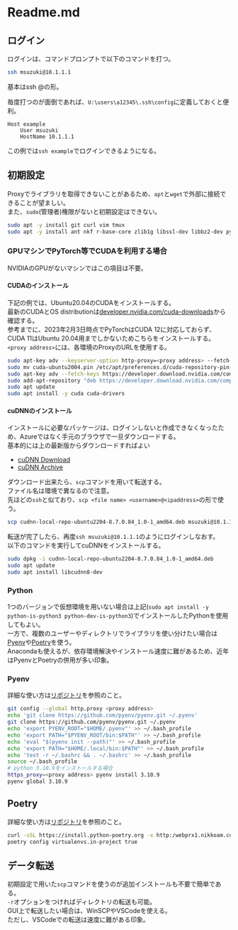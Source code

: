 # Readme.md
## ログイン
ログインは、コマンドプロンプトで以下のコマンドを打つ。
```sh
ssh msuzuki@10.1.1.1
```
基本はssh <username>@<ip address>の形。

毎度打つのが面倒であれば、`U:\users\a12345\.ssh\config`に定義しておくと便利。

```
Host example
    User msuzuki
    HostName 10.1.1.1
```
この例では`ssh example`でログインできるようになる。


## 初期設定
Proxyでライブラリを取得できないことがあるため、`apt`と`wget`で外部に接続できることが望ましい。<br>
また、`sudo`(管理者)権限がないと初期設定はできない。

```sh
sudo apt -y install git curl vim tmux 
sudo apt -y install ant nkf r-base-core zlib1g libssl-dev libbz2-dev python-is-python3 python-dev-is-python3 zlib1g-dev libsqlite3-dev libffi-dev libmysqlclient-dev liblzma-dev maven
```

### GPUマシンでPyTorch等でCUDAを利用する場合
NVIDIAのGPUがないマシンではこの項目は不要。<br>

#### CUDAのインストール
下記の例では、Ubuntu20.04のCUDAをインストールする。<br>
最新のCUDAとOS distributionは[developer.nvidia.com/cuda-downloads](https://developer.nvidia.com/cuda-downloads)から確認する。<br>
参考までに、2023年2月3日時点でPyTorchはCUDA 12に対応しておらず、CUDA 11はUbuntu 20.04用までしかないためこちらをインストールする。<br>
`<proxy address>`には、各環境のProxyのURLを使用する。

```sh
sudo apt-key adv --keyserver-option http-proxy=<proxy address> --fetch-keys https://developer.download.nvidia.com/compute/cuda/repos/ubuntu2004/x86_64/3bf863cc.pub
sudo mv cuda-ubuntu2004.pin /etc/apt/preferences.d/cuda-repository-pin-600
sudo apt-key adv --fetch-keys https://developer.download.nvidia.com/compute/cuda/repos/ubuntu2004/x86_64/3bf863cc.pub
sudo add-apt-repository "deb https://developer.download.nvidia.com/compute/cuda/repos/ubuntu2004/x86_64/ /"
sudo apt update
sudo apt install -y cuda cuda-drivers
```

#### cuDNNのインストール
インストールに必要なパッケージは、ログインしないと作成できなくなったため、Azureではなく手元のブラウザで一旦ダウンロードする。<br>
基本的には上の最新版からダウンロードすればよい

- [cuDNN Download](https://developer.nvidia.com/rdp/cudnn-download)
- [cuDNN Archive](https://developer.nvidia.com/rdp/cudnn-archive)

ダウンロード出来たら、`scp`コマンドを用いて転送する。<br>
ファイル名は環境で異なるので注意。<br>
先ほどの`ssh`と似ており、`scp <file name> <username>@<ipaddress>`の形で使う。

```sh
scp cudnn-local-repo-ubuntu2204-8.7.0.84_1.0-1_amd64.deb msuzuki@10.1.1.1
```

転送が完了したら、再度`ssh msuzuki@10.1.1.1`のようにログインしなおす。<br>
以下のコマンドを実行してcuDNNをインストールする。

```sh
sudo dpkg -i cudnn-local-repo-ubuntu2204-8.7.0.84_1.0-1_amd64.deb
sudo apt update
sudo apt install libcudnn8-dev
```

### Python
1つのバージョンで仮想環境を用いない場合は上記(`sudo apt install -y python-is-python3 python-dev-is-python3`)でインストールしたPythonを使用してもよい。<br>
一方で、複数のユーザーやディレクトリでライブラリを使い分けたい場合は[Pyenv](https://github.com/pyenv/pyenv)や[Poetry](https://github.com/python-poetry/poetry)を使う。<br>
Anacondaも使えるが、依存環境解決やインストール速度に難があるため、近年はPyenvとPoetryの併用が多い印象。

### Pyenv 
詳細な使い方は[リポジトリ](https://github.com/pyenv/pyenv)を参照のこと。

```sh
git config --global http.proxy <proxy address>
echo 'git clone https://github.com/pyenv/pyenv.git ~/.pyenv'
git clone https://github.com/pyenv/pyenv.git ~/.pyenv
echo 'export PYENV_ROOT="$HOME/.pyenv"' >> ~/.bash_profile
echo 'export PATH="$PYENV_ROOT/bin:$PATH"' >> ~/.bash_profile
echo 'eval "$(pyenv init --path)"' >> ~/.bash_profile
echo 'export PATH="$HOME/.local/bin:$PATH"' >> ~/.bash_profile
echo 'test -r ~/.bashrc && . ~/.bashrc' >> ~/.bash_profile
source ~/.bash_profile
# python 3.10.9をインストールする場合
https_proxy=<proxy address> pyenv install 3.10.9
pyenv global 3.10.9
```


## Poetry
詳細な使い方は[リポジトリ](https://github.com/python-poetry/poetry)を参照のこと。

```sh
curl -sSL https://install.python-poetry.org -x http:/webprx1.nikkoam.com:80 | https_proxy=http://webprx1.nikkoam.com:80 python -
poetry config virtualenvs.in-project true
```

## データ転送
初期設定で用いた`scp`コマンドを使うのが追加インストールも不要で簡単である。<br>
`-r`オプションをつければディレクトリの転送も可能。<br>
GUI上で転送したい場合は、WinSCPやVSCodeを使える。<br>
ただし、VSCodeでの転送は速度に難がある印象。
